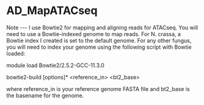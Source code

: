 # AD_MapATACseq

Note --- I use Bowtie2 for mapping and aligning reads for ATACseq. You will need to use a Bowtie-indexed genome to map reads.
For N. crassa, a Bowtie index I created is set to the default genome. For any other fungus, you will need to index your genome using the following script with Bowtie loaded:

module load Bowtie2/2.5.2-GCC-11.3.0

bowtie2-build [options]* <reference_in> <bt2_base>

where reference_in is your reference genome FASTA file and bt2_base is the basename for the genome. 

